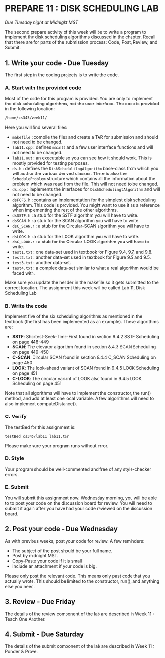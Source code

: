 # PREPARE 11 : DISK SCHEDULING LAB

_Due Tuesday night at Midnight MST_

The second prepare activity of this week will be to write a program to implement the disk scheduling algorithms discussed in the chapter. Recall that there are for parts of the submission process: Code, Post, Review, and Submit.

## 1. Write your code - Due Tuesday

The first step in the coding projects is to write the code.

### A. Start with the provided code

Most of the code for this program is provided. You are only to implement the disk scheduling algorithms, not the user interface. The code is provided in the following location:

``` sh
/home/cs345/week11/
```

Here you will find several files:

- `makefile` : compile the files and create a TAR for submission and should not need to be changed.
- `lab11.cpp` : defines `main()` and a few user interface functions and will not need to be changed.
- `lab11.out` : an executable so you can see how it should work. This is mostly provided for testing purposes.
- `ds.h` : defines the `DiskSchedulilngAlgorithm` base-class from which you will author the various derived classes. There is also the `ScheduleProblem` structure which contains all the information about the problem which was read from the file. This will not need to be changed.
- `ds.cpp` : implements the interfaces for `DiskSchedulingtAlgorithm` and will not need to be changed.
- `dsFCFS.h` : contains an implementation for the simplest disk scheduling algorithm. This code is provided. You might want to use it as a reference when implementing the rest of the other algorithms.
- `dsSSTF.h` : a stub for the SSTF algorithm you will have to write.
- `dsSCAN.h` : a stub for the SCAN algorithm you will have to write.
- `dsC_SCAN.h` : a stub for the Circular-SCAN algorithm you will have to write.
- `dsLOOK.h` : a stub for the LOOK algorithm you will have to write.
- `dsC_LOOK.h` : a stub for the Circular-LOOK algorithm you will have to write.
- `test1.txt` : one data-set used in textbook for Figure 9.4, 9.7, and 9.8.
- `test2.txt` : another data-set used in textbook for Figure 9.5 and 9.5.
- `test3.txt` : another data-set.
- `test4.txt` : a complex data-set similar to what a real algorithm would be faced with.

Make sure you update the header in the makefile so it gets submitted to the correct location. The assignment this week will be called Lab 11, Disk Scheduling Lab

### B. Write the code

Implement five of the six scheduling algorithms as mentioned in the textbook (the first has been implemented as an example). These algorithms are:

- **SSTF**: Shortest-Seek-Time-First found in section 9.4.2 SSTF Scheduling on page 448-449
- **SCAN**: The elevator algorithm found in section 8.4.3 SCAN Scheduling on page 449-450
- **C-SCAN**: Circular SCAN found in section 9.4.4 C_SCAN Scheduling on page 450
- **LOOK**: The look-ahead variant of SCAN found in 9.4.5 LOOK Scheduling on page 451
- **C-LOOK**: The circular variant of LOOK also found in 9.4.5 LOOK Scheduling on page 451

Note that all algorithms will have to implement the constructor, the run() method, and add at least one local variable. A few algorithms will need to also implement computeDistance().

### C. Verify

The testBed for this assignment is:

``` sh
testBed cs345/lab11 lab11.tar
```

Please make sure your program runs without error.

### D. Style

Your program should be well-commented and free of any style-checker errors.

### E. Submit

You will submit this assignment now. Wednesday morning, you will be able to to post your code on the discussion board for review. You will need to submit it again after you have had your code reviewed on the discussion board.

## 2. Post your code - Due Wednesday

As with previous weeks, post your code for review. A few reminders:

- The subject of the post should be your full name.
- Post by midnight MST.
- Copy-Paste your code if it is small
- include an attachment if your code is big.

Please only post the relevant code. This means only past code that you actually wrote. This should be limited to the constructor, run(), and anything else you need.

## 3. Review - Due Friday

The details of the review component of the lab are described in Week 11 : Teach One Another.

## 4. Submit - Due Saturday

The details of the submit component of the lab are described in Week 11 : Ponder & Prove.